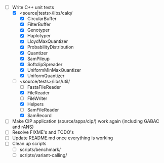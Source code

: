 - [ ] Write C++ unit tests
  - [x] <source|tests>/libs/calq/
    - [x] CircularBuffer
    - [x] FilterBuffer
    - [x] Genotyper
    - [x] Haplotyper
    - [x] LloydMaxQuantizer
    - [x] ProbabilityDistribution
    - [x] Quantizer
    - [x] SamPileup
    - [x] SoftclipSpreader
    - [x] UniformMinMaxQuantizer
    - [x] UniformQuantizer
  - [ ] <source/tests>/libs/util/
    - [ ] FastaFileReader
    - [x] FileReader
    - [ ] FileWriter
    - [x] Helpers
    - [ ] SamFileReader
    - [x] SamRecord
- [ ] Make CIP application (source/apps/cip/) work again (including GABAC and rANS)
- [ ] Resolve FIXME's and TODO's
- [ ] Update README.md once everything is working
- [ ] Clean up scripts
  - [ ] scripts/benchmark/
  - [ ] scripts/variant-calling/
